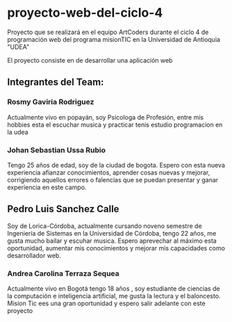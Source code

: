 # proyecto-web-del-ciclo-4
Proyecto que se realizará en el equipo ArtCoders durante el ciclo 4 de programación web del programa misionTIC en la Universidad de Antioquia "UDEA"


El proyecto consiste en de desarrollar una aplicación web

## Integrantes del Team: 

### Rosmy Gaviria Rodriguez
Actualmente vivo en popayán, soy Psicologa de Profesión, entre mis hobbies esta el escuchar musica y practicar tenis estudio programacion en la udea

### Johan Sebastian Ussa Rubio
Tengo 25 años de edad, soy de la ciudad de bogota. Espero con esta nueva experiencia afianzar conocimientos, aprender cosas nuevas y mejorar, corrigiendo aquellos errores o falencias que se puedan presentar y ganar experiencia en este campo.

## Pedro Luis Sanchez Calle
Soy de Lorica-Córdoba, actualmente cursando noveno semestre de Ingeniería de Sistemas en la Universidad de Córdoba, tengo  22 años, me gusta mucho bailar y escuhar musica. Espero aprevechar al máximo esta oportunidad, aumentar mis conocimientos y mejorar mis capacidades como desarrollador web.

### Andrea Carolina Terraza Sequea
Actualmente vivo en Bogotá tengo 18 años , soy estudiante de ciencias de la computación e inteligencia artificial, me gusta  la lectura y el baloncesto. Mision Tic ees una gran oportunidad y espero salir adelante con este proyecto

